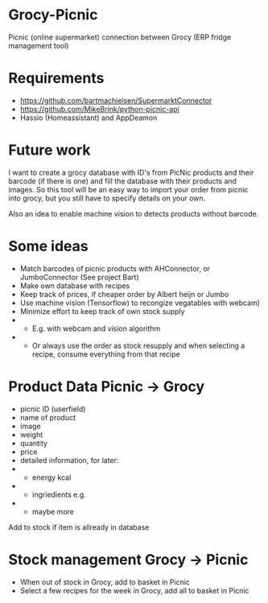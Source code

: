 # Grocy-Picnic
Picnic (online supermarket) connection between Grocy (ERP fridge management tool)

# Requirements
- https://github.com/bartmachielsen/SupermarktConnector
- https://github.com/MikeBrink/python-picnic-api
- Hassio (Homeassistant) and AppDeamon

# Future work
I want to create a grocy database with ID's from PicNic products and their barcode (if there is one) and fill the database with their products and images.
So this tool will be an easy way to import your order from picnic into grocy, but you still have to specify details on your own.

Also an idea to enable machine vision to detects products without barcode.

# Some ideas
- Match barcodes of picnic products with AHConnector, or JumboConnector (See project Bart)
- Make own database with recipes
- Keep track of prices, if cheaper order by Albert heijn or Jumbo
- Use machine vision (Tensorflow) to recongize vegatables with webcam)
- Minimize effort to keep track of own stock supply
- - E.g. with webcam and vision algorithm
- - Or always use the order as stock resupply and when selecting a recipe, consume everything from that recipe


# Product Data Picnic -> Grocy
- picnic ID (userfield)
- name of product
- image 
- weight
- quantity
- price
- detailed information, for later:
- - energy kcal
- - ingriedients e.g.
- - maybe more

Add to stock if item is allready in database

# Stock management Grocy -> Picnic
- When out of stock in Grocy, add to basket in Picnic
- Select a few recipes for the week in Grocy, add all to basket in Picnic
